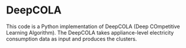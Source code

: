 # DeepCOLA

This code is a Python implementation of DeepCOLA (Deep COmpetitive Learning Algorithm). The DeepCOLA takes appliance-level electricity consumption data as input and produces the clusters.

